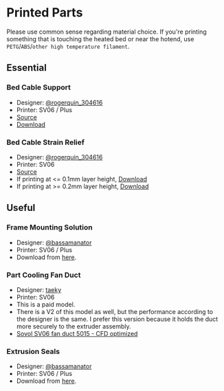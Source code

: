 # Printed Parts

Please use common sense regarding material choice. If you're printing something that is touching the heated bed or near the hotend, use `PETG`/`ABS`/`other high temperature filament`.

## Essential

### Bed Cable Support

- Designer: [@rogerquin_304616](https://www.printables.com/@rogerquin_304616)
- Printer: SV06 / Plus
- [Source](https://www.printables.com/model/409689-heatbed-cable-support-for-sovol-sv06-3d-printer)
- [Download](SV06-heatbed-cable-support-V2.stl)

### Bed Cable Strain Relief

- Designer: [@rogerquin_304616](https://www.printables.com/@rogerquin_304616)
- Printer: SV06
- [Source](https://www.printables.com/model/409660-cable-strain-relief-for-sovol-sv06-3d-printer)
- If printing at <= 0.1mm layer height, [Download](./cable-strain-relief/SV06_heat_bed_cable_clamp_V1a.stl)
- If printing at >= 0.2mm layer height, [Download](./cable-strain-relief/SV06_heat_bed_cable_clamp_V1.stl)

## Useful

### Frame Mounting Solution

- Designer: [@bassamanator](https://www.printables.com/@bassamanator)
- Printer: SV06 / Plus
- Download from [here](https://www.printables.com/model/431736-sovol-sv06plus-frame-mounting-solution-2040-extrus).

### Part Cooling Fan Duct

- Designer: [taeky](https://cults3d.com/en/users/taeky/3d-models)
- Printer: SV06
- This is a paid model.
- There is a V2 of this model as well, but the performance according to the designer is the same. I prefer this version because it holds the duct more securely to the extruder assembly.
- [Sovol SV06 fan duct 5015 - CFD optimized](https://cults3d.com/:1021376)

### Extrusion Seals

- Designer: [@bassamanator](https://www.printables.com/@bassamanator)
- Printer: SV06 / Plus
- Download from [here](https://www.printables.com/model/385359-sovol-sv06plus-extrusion-seal).
